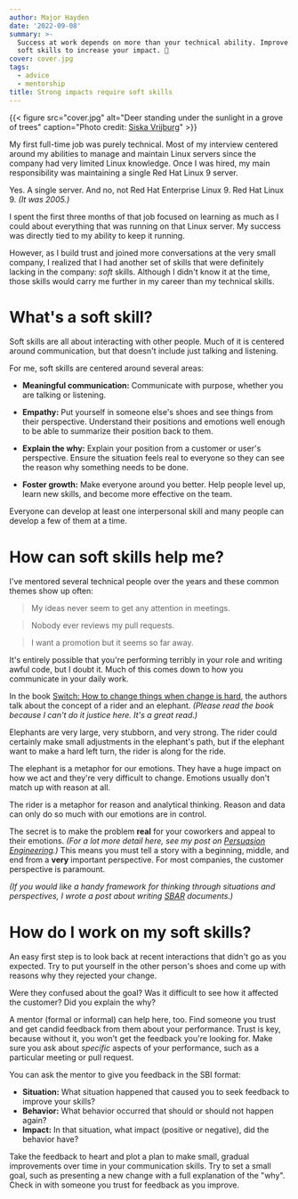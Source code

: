 ```yaml
---
author: Major Hayden
date: '2022-09-08'
summary: >-
  Success at work depends on more than your technical ability. Improve your
  soft skills to increase your impact. 💪
cover: cover.jpg
tags:
  - advice
  - mentorship
title: Strong impacts require soft skills
---
```


{{< figure 
    src="cover.jpg" 
    alt="Deer standing under the sunlight in a grove of trees" 
    caption="Photo credit: [Siska Vrijburg](https://unsplash.com/photos/AjyF1e_AGmc)"
    >}}

My first full-time job was purely technical.
Most of my interview centered around my abilities to manage and maintain Linux servers since the company had very limited Linux knowledge.
Once I was hired, my main responsibility was maintaining a single Red Hat Linux 9 server.

Yes.
A single server.
And no, not Red Hat Enterprise Linux 9.
Red Hat Linux 9.
_(It was 2005.)_

I spent the first three months of that job focused on learning as much as I could about everything that was running on that Linux server.
My success was directly tied to my ability to keep it running.

However, as I build trust and joined more conversations at the very small company, I realized that I had another set of skills that were definitely lacking in the company: _soft_ skills.
Although I didn't know it at the time, those skills would carry me further in my career than my technical skills.

# What's a soft skill?

Soft skills are all about interacting with other people.
Much of it is centered around communication, but that doesn't include just talking and listening.

For me, soft skills are centered around several areas:

* **Meaningful communication:**
  Communicate with purpose, whether you are talking or listening.

* **Empathy:**
  Put yourself in someone else's shoes and see things from their perspective.
  Understand their positions and emotions well enough to be able to summarize their position back to them.

* **Explain the why:**
  Explain your position from a customer or user's perspective.
  Ensure the situation feels real to everyone so they can see the reason why something needs to be done.

* **Foster growth:**
  Make everyone around you better.
  Help people level up, learn new skills, and become more effective on the team.

Everyone can develop at least one interpersonal skill and many people can develop a few of them at a time.

# How can soft skills help me?

I've mentored several technical people over the years and these common themes show up often:

> My ideas never seem to get any attention in meetings.

> Nobody ever reviews my pull requests.

> I want a promotion but it seems so far away.

It's entirely possible that you're performing terribly in your role and writing awful code, but I doubt it.
Much of this comes down to how you communicate in your daily work.

In the book [Switch: How to change things when change is hard], the authors talk about the concept of a rider and an elephant.
_(Please read the book because I can't do it justice here. It's a great read.)_

Elephants are very large, very stubborn, and very strong.
The rider could certainly make small adjustments in the elephant's path, but if the elephant want to make a hard left turn, the rider is along for the ride.

The elephant is a metaphor for our emotions.
They have a huge impact on how we act and they're very difficult to change.
Emotions usually don't match up with reason at all.

The rider is a metaphor for reason and analytical thinking.
Reason and data can only do so much with our emotions are in control.

The secret is to make the problem **real** for your coworkers and appeal to their emotions.
_(For a lot more detail here, see my post on [Persuasion Engineering].)_
This means you must tell a story with a beginning, middle, and end from a **very** important perspective.
For most companies, the customer perspective is paramount.

_(If you would like a handy framework for thinking through situations and perspectives, I wrote a post about writing [SBAR] documents.)_

# How do I work on my soft skills?

An easy first step is to look back at recent interactions that didn't go as you expected.
Try to put yourself in the other person's shoes and come up with reasons why they rejected your change.

Were they confused about the goal?
Was it difficult to see how it affected the customer?
Did you explain the why?

A mentor (formal or informal) can help here, too.
Find someone you trust and get candid feedback from them about your performance.
Trust is key, because without it, you won't get the feedback you're looking for.
Make sure you ask about *specific* aspects of your performance, such as a particular meeting or pull request.

You can ask the mentor to give you feedback in the SBI format:

* **Situation:** What situation happened that caused you to seek feedback to improve your skills?
* **Behavior:** What behavior occurred that should or should not happen again?
* **Impact:** In that situation, what impact (positive or negative), did the behavior have?

Take the feedback to heart and plot a plan to make small, gradual improvements over time in your communication skills.
Try to set a small goal, such as presenting a new change with a full explanation of the "why".
Check in with someone you trust for feedback as you improve.

[Switch: How to change things when change is hard]: https://www.goodreads.com/book/show/6570502-switch
[Persuasion Engineering]: /2021/07/11/persuasion-engineering/
[SBAR]: /2022/08/02/raise-the-bar-with-an-sbar/
